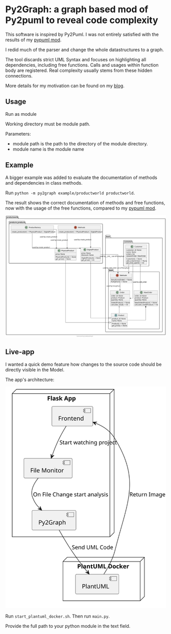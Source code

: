 
# Py2Graph: a graph based mod of Py2puml to reveal code complexity

This software is inspired by Py2Puml. I was not entirely satisfied with the results of 
my [pypuml mod](https://github.com/dolind/py2puml).

I redid much of the parser and change the whole datastructures to a graph.

The tool discards strict UML Syntax and focuses on highlighting all dependencies, including free functions.
Calls and usages within function body are registered.
Real complexity usually stems from these hidden connections.

More details for my motivation can be found on my
[blog](http://www.storymelange.com/posts/projects/uml-analyser/do-you-know-the-hidden-paths-of-your-code.html).


## Usage
Run as module

Working directory must be module path.

Parameters: 
- module path is the path to the directory of the module directory.
- module name is the module name


## Example
A bigger example was added to evaluate the documentation of methods and dependencies in class methods.

Run `python -m py2graph example/productworld productworld`.

The result shows the correct documentation of methods and free functions, now with the usage of the free functions,
compared to my [pypuml mod](https://github.com/dolind/py2puml).

![correct documentation of methods and free functions](example/productworld.svg)



## Live-app

I wanted a quick demo feature how changes to the source code should be directly visible in the Model.

The app's architecture:

![app](live-viewer/app.svg)


Run `start_plantuml_docker.sh`. Then run `main.py`. 

Provide the full path to your python module in the text field.
